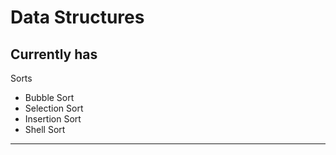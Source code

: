 # Data Structures

## Currently has

Sorts
- Bubble Sort
- Selection Sort
- Insertion Sort
- Shell Sort
---
